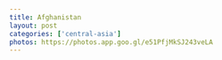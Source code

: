 ```yaml
---
title: Afghanistan
layout: post
categories: ['central-asia']
photos: https://photos.app.goo.gl/e51PfjMkSJ243veLA
---
```

